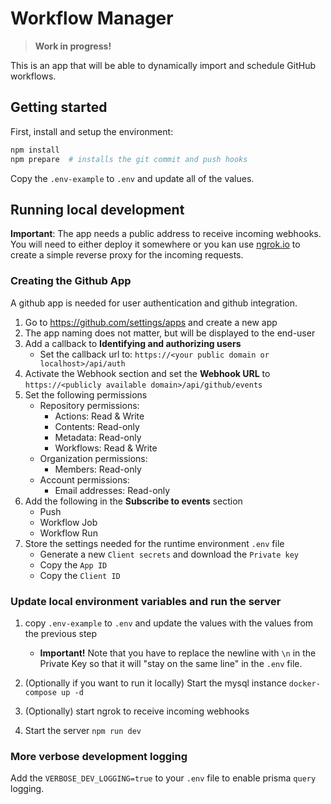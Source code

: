 # Workflow Manager

> **Work in progress!**

This is an app that will be able to dynamically import and schedule GitHub workflows.

## Getting started

First, install and setup the environment:

```bash
npm install
npm prepare  # installs the git commit and push hooks
```

Copy the `.env-example` to `.env` and update all of the values.

## Running local development

**Important**: The app needs a public address to receive incoming webhooks. You will need to either deploy it somewhere or you kan use [ngrok.io](www.ngrok.io) to create a simple reverse proxy for the incoming requests.

### Creating the Github App

A github app is needed for user authentication and github integration.

1. Go to <https://github.com/settings/apps> and create a new app
2. The app naming does not matter, but will be displayed to the end-user
3. Add a callback to **Identifying and authorizing users**
    - Set the callback url to: `https://<your public domain or localhost>/api/auth`
4. Activate the Webhook section and set the **Webhook URL** to `https://<publicly available domain>/api/github/events`
5. Set the following permissions
    - Repository permissions:
        - Actions: Read & Write
        - Contents: Read-only
        - Metadata: Read-only
        - Workflows: Read & Write
    - Organization permissions:
        - Members: Read-only
    - Account permissions:
        - Email addresses: Read-only
6. Add the following in the **Subscribe to events** section
    - Push
    - Workflow Job
    - Workflow Run
7. Store the settings needed for the runtime environment `.env` file
    - Generate a new `Client secrets` and download the `Private key`
    - Copy the `App ID`
    - Copy the `Client ID`

### Update local environment variables and run the server

1. copy `.env-example` to `.env` and update the values with the values from the previous step
    - **Important!** Note that you have to replace the newline with `\n` in the Private Key so that it will "stay on the same line" in the `.env` file.

2. (Optionally if you want to run it locally) Start the mysql instance `docker-compose up -d`
3. (Optionally) start ngrok to receive incoming webhooks
4. Start the server `npm run dev`

### More verbose development logging

Add the `VERBOSE_DEV_LOGGING=true` to your `.env` file to enable prisma `query` logging.

